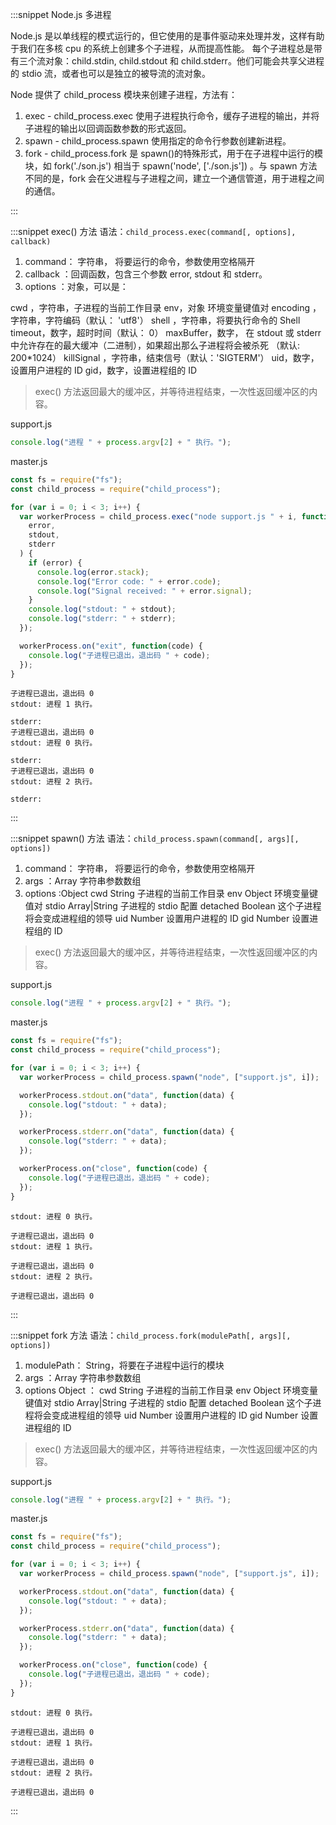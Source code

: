 :::snippet Node.js 多进程

Node.js 是以单线程的模式运行的，但它使用的是事件驱动来处理并发，这样有助于我们在多核 cpu 的系统上创建多个子进程，从而提高性能。
每个子进程总是带有三个流对象：child.stdin, child.stdout 和 child.stderr。他们可能会共享父进程的 stdio 流，或者也可以是独立的被导流的流对象。

Node 提供了 child_process 模块来创建子进程，方法有：

1. exec - child_process.exec 使用子进程执行命令，缓存子进程的输出，并将子进程的输出以回调函数参数的形式返回。
2. spawn - child_process.spawn 使用指定的命令行参数创建新进程。
3. fork - child_process.fork 是 spawn()的特殊形式，用于在子进程中运行的模块，如 fork('./son.js') 相当于 spawn('node', ['./son.js']) 。与 spawn 方法不同的是，fork 会在父进程与子进程之间，建立一个通信管道，用于进程之间的通信。

:::

:::snippet exec() 方法
语法：`child_process.exec(command[, options], callback)`

1. command： 字符串， 将要运行的命令，参数使用空格隔开
2. callback ：回调函数，包含三个参数 error, stdout 和 stderr。
3. options ：对象，可以是：

cwd ，字符串，子进程的当前工作目录
env，对象 环境变量键值对
encoding ，字符串，字符编码（默认： 'utf8'）
shell ，字符串，将要执行命令的 Shell
timeout，数字，超时时间（默认： 0）
maxBuffer，数字， 在 stdout 或 stderr 中允许存在的最大缓冲（二进制），如果超出那么子进程将会被杀死 （默认: 200\*1024）
killSignal ，字符串，结束信号（默认：'SIGTERM'）
uid，数字，设置用户进程的 ID
gid，数字，设置进程组的 ID

> exec() 方法返回最大的缓冲区，并等待进程结束，一次性返回缓冲区的内容。

support.js

```javascript
console.log("进程 " + process.argv[2] + " 执行。");
```

master.js

```javascript
const fs = require("fs");
const child_process = require("child_process");

for (var i = 0; i < 3; i++) {
  var workerProcess = child_process.exec("node support.js " + i, function(
    error,
    stdout,
    stderr
  ) {
    if (error) {
      console.log(error.stack);
      console.log("Error code: " + error.code);
      console.log("Signal received: " + error.signal);
    }
    console.log("stdout: " + stdout);
    console.log("stderr: " + stderr);
  });

  workerProcess.on("exit", function(code) {
    console.log("子进程已退出，退出码 " + code);
  });
}
```

```result
子进程已退出，退出码 0
stdout: 进程 1 执行。

stderr:
子进程已退出，退出码 0
stdout: 进程 0 执行。

stderr:
子进程已退出，退出码 0
stdout: 进程 2 执行。

stderr:
```

:::

:::snippet spawn() 方法
语法：`child_process.spawn(command[, args][, options])`

1. command： 字符串， 将要运行的命令，参数使用空格隔开
2. args ：Array 字符串参数数组
3. options :Object
   cwd String 子进程的当前工作目录
   env Object 环境变量键值对
   stdio Array|String 子进程的 stdio 配置
   detached Boolean 这个子进程将会变成进程组的领导
   uid Number 设置用户进程的 ID
   gid Number 设置进程组的 ID

> exec() 方法返回最大的缓冲区，并等待进程结束，一次性返回缓冲区的内容。

support.js

```javascript
console.log("进程 " + process.argv[2] + " 执行。");
```

master.js

```javascript
const fs = require("fs");
const child_process = require("child_process");

for (var i = 0; i < 3; i++) {
  var workerProcess = child_process.spawn("node", ["support.js", i]);

  workerProcess.stdout.on("data", function(data) {
    console.log("stdout: " + data);
  });

  workerProcess.stderr.on("data", function(data) {
    console.log("stderr: " + data);
  });

  workerProcess.on("close", function(code) {
    console.log("子进程已退出，退出码 " + code);
  });
}
```

```result
stdout: 进程 0 执行。

子进程已退出，退出码 0
stdout: 进程 1 执行。

子进程已退出，退出码 0
stdout: 进程 2 执行。

子进程已退出，退出码 0
```

:::

:::snippet fork 方法
语法：`child_process.fork(modulePath[, args][, options])`

1. modulePath： String，将要在子进程中运行的模块
2. args ：Array 字符串参数数组
3. options Object ：
   cwd String 子进程的当前工作目录
   env Object 环境变量键值对
   stdio Array|String 子进程的 stdio 配置
   detached Boolean 这个子进程将会变成进程组的领导
   uid Number 设置用户进程的 ID
   gid Number 设置进程组的 ID

> exec() 方法返回最大的缓冲区，并等待进程结束，一次性返回缓冲区的内容。

support.js

```javascript
console.log("进程 " + process.argv[2] + " 执行。");
```

master.js

```javascript
const fs = require("fs");
const child_process = require("child_process");

for (var i = 0; i < 3; i++) {
  var workerProcess = child_process.spawn("node", ["support.js", i]);

  workerProcess.stdout.on("data", function(data) {
    console.log("stdout: " + data);
  });

  workerProcess.stderr.on("data", function(data) {
    console.log("stderr: " + data);
  });

  workerProcess.on("close", function(code) {
    console.log("子进程已退出，退出码 " + code);
  });
}
```

```result
stdout: 进程 0 执行。

子进程已退出，退出码 0
stdout: 进程 1 执行。

子进程已退出，退出码 0
stdout: 进程 2 执行。

子进程已退出，退出码 0
```

:::
